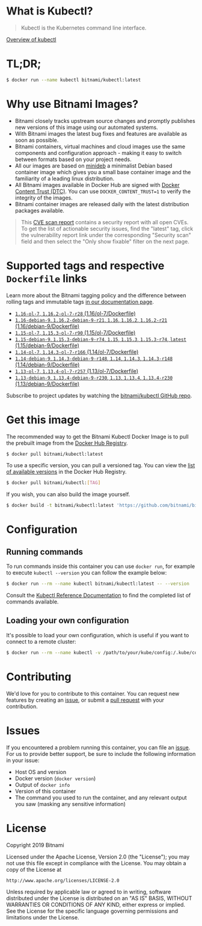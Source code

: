 
# What is Kubectl?

> Kubectl is the Kubernetes command line interface.

[Overview of kubectl](https://kubernetes.io/docs/reference/kubectl/overview/)

# TL;DR;

```bash
$ docker run --name kubectl bitnami/kubectl:latest
```

# Why use Bitnami Images?

* Bitnami closely tracks upstream source changes and promptly publishes new versions of this image using our automated systems.
* With Bitnami images the latest bug fixes and features are available as soon as possible.
* Bitnami containers, virtual machines and cloud images use the same components and configuration approach - making it easy to switch between formats based on your project needs.
* All our images are based on [minideb](https://github.com/bitnami/minideb) a minimalist Debian based container image which gives you a small base container image and the familiarity of a leading linux distribution.
* All Bitnami images available in Docker Hub are signed with [Docker Content Trust (DTC)](https://docs.docker.com/engine/security/trust/content_trust/). You can use `DOCKER_CONTENT_TRUST=1` to verify the integrity of the images.
* Bitnami container images are released daily with the latest distribution packages available.


> This [CVE scan report](https://quay.io/repository/bitnami/kubectl?tab=tags) contains a security report with all open CVEs. To get the list of actionable security issues, find the "latest" tag, click the vulnerability report link under the corresponding "Security scan" field and then select the "Only show fixable" filter on the next page.

# Supported tags and respective `Dockerfile` links

Learn more about the Bitnami tagging policy and the difference between rolling tags and immutable tags [in our documentation page](https://docs.bitnami.com/containers/how-to/understand-rolling-tags-containers/).


* [`1.16-ol-7`, `1.16.2-ol-7-r28` (1.16/ol-7/Dockerfile)](https://github.com/bitnami/bitnami-docker-kubectl/blob/1.16.2-ol-7-r28/1.16/ol-7/Dockerfile)
* [`1.16-debian-9`, `1.16.2-debian-9-r21`, `1.16`, `1.16.2`, `1.16.2-r21` (1.16/debian-9/Dockerfile)](https://github.com/bitnami/bitnami-docker-kubectl/blob/1.16.2-debian-9-r21/1.16/debian-9/Dockerfile)
* [`1.15-ol-7`, `1.15.3-ol-7-r90` (1.15/ol-7/Dockerfile)](https://github.com/bitnami/bitnami-docker-kubectl/blob/1.15.3-ol-7-r90/1.15/ol-7/Dockerfile)
* [`1.15-debian-9`, `1.15.3-debian-9-r74`, `1.15`, `1.15.3`, `1.15.3-r74`, `latest` (1.15/debian-9/Dockerfile)](https://github.com/bitnami/bitnami-docker-kubectl/blob/1.15.3-debian-9-r74/1.15/debian-9/Dockerfile)
* [`1.14-ol-7`, `1.14.3-ol-7-r166` (1.14/ol-7/Dockerfile)](https://github.com/bitnami/bitnami-docker-kubectl/blob/1.14.3-ol-7-r166/1.14/ol-7/Dockerfile)
* [`1.14-debian-9`, `1.14.3-debian-9-r148`, `1.14`, `1.14.3`, `1.14.3-r148` (1.14/debian-9/Dockerfile)](https://github.com/bitnami/bitnami-docker-kubectl/blob/1.14.3-debian-9-r148/1.14/debian-9/Dockerfile)
* [`1.13-ol-7`, `1.13.4-ol-7-r257` (1.13/ol-7/Dockerfile)](https://github.com/bitnami/bitnami-docker-kubectl/blob/1.13.4-ol-7-r257/1.13/ol-7/Dockerfile)
* [`1.13-debian-9`, `1.13.4-debian-9-r230`, `1.13`, `1.13.4`, `1.13.4-r230` (1.13/debian-9/Dockerfile)](https://github.com/bitnami/bitnami-docker-kubectl/blob/1.13.4-debian-9-r230/1.13/debian-9/Dockerfile)

Subscribe to project updates by watching the [bitnami/kubectl GitHub repo](https://github.com/bitnami/bitnami-docker-kubectl).

# Get this image

The recommended way to get the Bitnami Kubectl Docker Image is to pull the prebuilt image from the [Docker Hub Registry](https://hub.docker.com/r/bitnami/kubectl).

```bash
$ docker pull bitnami/kubectl:latest
```

To use a specific version, you can pull a versioned tag. You can view the [list of available versions](https://hub.docker.com/r/bitnami/kubectl/tags/) in the Docker Hub Registry.

```bash
$ docker pull bitnami/kubectl:[TAG]
```

If you wish, you can also build the image yourself.

```bash
$ docker build -t bitnami/kubectl:latest 'https://github.com/bitnami/bitnami-docker-kubectl.git#master:1.15/debian-9'
```

# Configuration

## Running commands

To run commands inside this container you can use `docker run`, for example to execute `kubectl --version` you can follow the example below:

```bash
$ docker run --rm --name kubectl bitnami/kubectl:latest -- --version
```

Consult the [Kubectl Reference Documentation](https://kubernetes.io/docs/reference/generated/kubectl/kubectl-commands) to find the completed list of commands available.

## Loading your own configuration

It's possible to load your own configuration, which is useful if you want to connect to a remote cluster:

```bash
$ docker run --rm --name kubectl -v /path/to/your/kube/config:/.kube/config bitnami/kubectl:latest
```

# Contributing

We'd love for you to contribute to this container. You can request new features by creating an [issue](https://github.com/bitnami/bitnami-docker-kubectl/issues), or submit a [pull request](https://github.com/bitnami/bitnami-docker-kubectl/pulls) with your contribution.

# Issues

If you encountered a problem running this container, you can file an [issue](https://github.com/bitnami/bitnami-docker-kubectl/issues). For us to provide better support, be sure to include the following information in your issue:

- Host OS and version
- Docker version (`docker version`)
- Output of `docker info`
- Version of this container
- The command you used to run the container, and any relevant output you saw (masking any sensitive information)

# License

Copyright 2019 Bitnami

Licensed under the Apache License, Version 2.0 (the "License");
you may not use this file except in compliance with the License.
You may obtain a copy of the License at

    http://www.apache.org/licenses/LICENSE-2.0

Unless required by applicable law or agreed to in writing, software
distributed under the License is distributed on an "AS IS" BASIS,
WITHOUT WARRANTIES OR CONDITIONS OF ANY KIND, either express or implied.
See the License for the specific language governing permissions and
limitations under the License.
